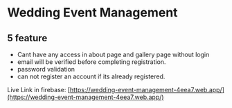 # Wedding Event Management 

## 5 feature

* Cant have any access in about page and gallery page without login
* email will be verified before completing registration.
* password validation
* can not register an account if its already registered.

Live Link in firebase: [https://wedding-event-management-4eea7.web.app/](https://wedding-event-management-4eea7.web.app/)

